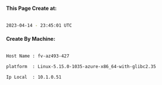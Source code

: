 
   
#### This Page Create at:

```bash

2023-04-14 - 23:45:01 UTC

```

#### Create By Machine:

```bash

Host Name : fv-az493-427

platform  : Linux-5.15.0-1035-azure-x86_64-with-glibc2.35

Ip Local  : 10.1.0.51

```

